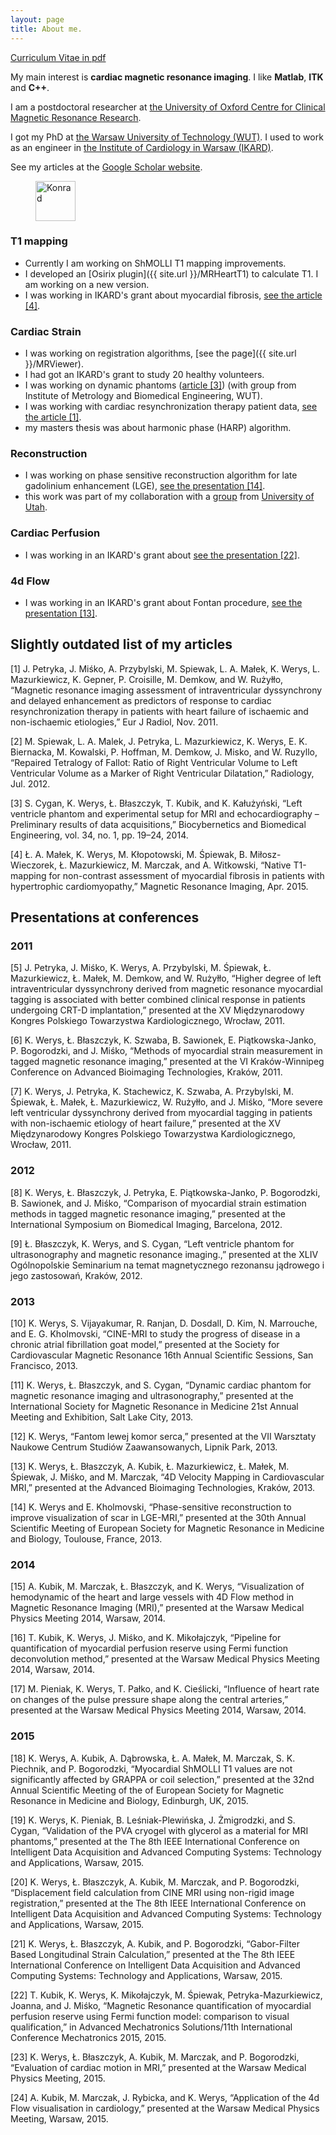 ```yaml
---
layout: page
title: About me.
---
```


<a href="{{ site.url }}/files/Werys_cv.pdf" class="btn btn-info">Curriculum Vitae in pdf</a><br/>

My main interest is **cardiac magnetic resonance imaging**. I like **Matlab**, **ITK** and **C++**.

I am a postdoctoral researcher at [the University of Oxford Centre for Clinical Magnetic Resonance Research](http://www.ocmr.ox.ac.uk/).

I got my PhD at [the Warsaw University of Technology (WUT)](http://www.pw.edu.pl/engpw). I used to work as an engineer in [the Institute of Cardiology in Warsaw (IKARD)](http://www.ikard.pl/latest-news.html).

See my articles at the [Google Scholar website](https://scholar.google.co.uk/citations?user=wAEw_twAAAAJ).

<figure>
  <a href="{{ site.url }}/images/avatar.jpg"><img src="{{ site.url }}/images/avatar.jpg" alt="Konrad" height="64" width="64"></a>
</figure>

### T1 mapping
* Currently I am working on ShMOLLI T1 mapping improvements.
* I developed an [Osirix plugin]({{ site.url }}/MRHeartT1) to calculate T1. I am working on a new version.
* I was working in IKARD's grant about myocardial fibrosis, [see the article [4]](#articles).

### Cardiac Strain
* I was working on registration algorithms, [see the page]({{ site.url }}/MRViewer).
* I had got an IKARD's grant to study 20 healthy volunteers.
* I was working on dynamic phantoms ([article [3]](#articles)) (with group from Institute of Metrology and Biomedical Engineering, WUT).
* I was working  with cardiac resynchronization therapy patient data, [see the article [1]](#articles).
* my masters thesis was about harmonic phase (HARP) algorithm.

### Reconstruction
* I was working on phase sensitive reconstruction algorithm for late gadolinium enhancement (LGE), [see the presentation [14]](#2013).
* this work was part of my collaboration with a [group](http://www.ucair.med.utah.edu/) from [University of Utah](http://www.utah.edu/).

### Cardiac Perfusion
* I was working in an IKARD's grant about [see the presentation [22]](#2015).

### 4d Flow
* I was working in an IKARD's grant about Fontan procedure, [see the presentation [13]](#2013).


## Slightly outdated list of my articles <a name="articles"></a>

   [1] J. Petryka, J. Miśko, A. Przybylski, M. Spiewak, L. A. Małek, K. Werys, L. Mazurkiewicz, K. Gepner, P. Croisille, M. Demkow, and W. Rużyłło, “Magnetic resonance imaging assessment of intraventricular dyssynchrony and delayed enhancement as predictors of response to cardiac resynchronization therapy in patients with heart failure of ischaemic and non-ischaemic etiologies,” Eur J Radiol, Nov. 2011.

   [2] M. Spiewak, L. A. Malek, J. Petryka, L. Mazurkiewicz, K. Werys, E. K. Biernacka, M. Kowalski, P. Hoffman, M. Demkow, J. Misko, and W. Ruzyllo, “Repaired Tetralogy of Fallot: Ratio of Right Ventricular Volume to Left Ventricular Volume as a Marker of Right Ventricular Dilatation,” Radiology, Jul. 2012.

   [3] S. Cygan, K. Werys, Ł. Błaszczyk, T. Kubik, and K. Kałużyński, “Left ventricle phantom and experimental setup for MRI and echocardiography – Preliminary results of data acquisitions,” Biocybernetics and Biomedical Engineering, vol. 34, no. 1, pp. 19–24, 2014.

   [4] Ł. A. Małek, K. Werys, M. Kłopotowski, M. Śpiewak, B. Miłosz-Wieczorek, Ł. Mazurkiewicz, M. Marczak, and A. Witkowski, “Native T1-mapping for non-contrast assessment of myocardial fibrosis in patients with hypertrophic cardiomyopathy,” Magnetic Resonance Imaging, Apr. 2015.

## Presentations at conferences <a name="presentations"></a>

### 2011 <a name="2011"></a>

   [5] J. Petryka, J. Miśko, K. Werys, A. Przybylski, M. Śpiewak, Ł. Mazurkiewicz, Ł. Małek, M. Demkow, and W. Rużyłło, “Higher degree of left intraventricular dyssynchrony derived from magnetic resonance myocardial tagging is associated with better combined clinical response in patients undergoing CRT-D implantation,” presented at the XV Międzynarodowy Kongres Polskiego Towarzystwa Kardiologicznego, Wrocław, 2011.

   [6] K. Werys, Ł. Błaszczyk, K. Szwaba, B. Sawionek, E. Piątkowska-Janko, P. Bogorodzki, and J. Miśko, “Methods of myocardial strain measurement in tagged magnetic resonance imaging,” presented at the VI Kraków-Winnipeg Conference on Advanced Bioimaging Technologies, Kraków, 2011.

   [7] K. Werys, J. Petryka, K. Stachewicz, K. Szwaba, A. Przybylski, M. Śpiewak, Ł. Małek, Ł. Mazurkiewicz, W. Rużyłło, and J. Miśko, “More severe left ventricular dyssynchrony derived from myocardial tagging in patients with non-ischaemic etiology of heart failure,” presented at the XV Międzynarodowy Kongres Polskiego Towarzystwa Kardiologicznego, Wrocław, 2011.

### 2012 <a name="2012"></a>

   [8] K. Werys, Ł. Błaszczyk, J. Petryka, E. Piątkowska-Janko, P. Bogorodzki, B. Sawionek, and J. Miśko, “Comparison of myocardial strain estimation methods in tagged magnetic resonance imaging,” presented at the International Symposium on Biomedical Imaging, Barcelona, 2012.

   [9] Ł. Błaszczyk, K. Werys, and S. Cygan, “Left ventricle phantom for ultrasonography and magnetic resonance imaging.,” presented at the XLIV Ogólnopolskie Seminarium na temat magnetycznego rezonansu jądrowego i jego zastosowań, Kraków, 2012.

### 2013 <a name="2013"></a>

   [10] K. Werys, S. Vijayakumar, R. Ranjan, D. Dosdall, D. Kim, N. Marrouche, and E. G. Kholmovski, “CINE-MRI to study the progress of disease in a chronic atrial fibrillation goat model,” presented at the Society for Cardiovascular Magnetic Resonance 16th Annual Scientific Sessions, San Francisco, 2013.

   [11] K. Werys, Ł. Błaszczyk, and S. Cygan, “Dynamic cardiac phantom for magnetic resonance imaging and ultrasonography,” presented at the International Society for Magnetic Resonance in Medicine 21st Annual Meeting and Exhibition, Salt Lake City, 2013.

   [12] K. Werys, “Fantom lewej komor serca,” presented at the VII Warsztaty Naukowe Centrum Studiów Zaawansowanych, Lipnik Park, 2013.

   [13] K. Werys, Ł. Błaszczyk, A. Kubik, Ł. Mazurkiewicz, Ł. Małek, M. Śpiewak, J. Miśko, and M. Marczak, “4D Velocity Mapping in Cardiovascular MRI,” presented at the Advanced Bioimaging Technologies, Kraków, 2013.

   [14] K. Werys and E. Kholmovski, “Phase-sensitive reconstruction to improve visualization of scar in LGE-MRI,” presented at the 30th Annual Scientific Meeting of European Society for Magnetic Resonance in Medicine and Biology, Toulouse, France, 2013.

### 2014 <a name="2014"></a>

   [15] A. Kubik, M. Marczak, Ł. Błaszczyk, and K. Werys, “Visualization of hemodynamic of the heart and large vessels with 4D Flow method in Magnetic Resonance Imaging (MRI),” presented at the Warsaw Medical Physics Meeting 2014, Warsaw, 2014.

   [16] T. Kubik, K. Werys, J. Miśko, and K. Mikołajczyk, “Pipeline for quantification of myocardial perfusion reserve using Fermi function deconvolution method,” presented at the Warsaw Medical Physics Meeting 2014, Warsaw, 2014.

   [17] M. Pieniak, K. Werys, T. Pałko, and K. Cieślicki, “Influence of heart rate on changes of the pulse pressure shape along the central arteries,” presented at the Warsaw Medical Physics Meeting 2014, Warsaw, 2014.

### 2015 <a name="2015"></a>

   [18] K. Werys, A. Kubik, A. Dąbrowska, Ł. A. Małek, M. Marczak, S. K. Piechnik, and P. Bogorodzki, “Myocardial ShMOLLI T1 values are not significantly affected by GRAPPA or coil selection,” presented at the 32nd Annual Scientific Meeting of the of European Society for Magnetic Resonance in Medicine and Biology, Edinburgh, UK, 2015.

   [19] K. Werys, K. Pieniak, B. Leśniak-Plewińska, J. Żmigrodzki, and S. Cygan, “Validation of the PVA cryogel with glycerol as a material for MRI phantoms,” presented at the The 8th IEEE International Conference on Intelligent Data Acquisition and Advanced Computing Systems: Technology and Applications, Warsaw, 2015.

   [20] K. Werys, Ł. Błaszczyk, A. Kubik, M. Marczak, and P. Bogorodzki, “Displacement field calculation from CINE MRI using non-rigid image registration,” presented at the The 8th IEEE International Conference on Intelligent Data Acquisition and Advanced Computing Systems: Technology and Applications, Warsaw, 2015.

   [21] K. Werys, Ł. Błaszczyk, A. Kubik, and P. Bogorodzki, “Gabor-Filter Based Longitudinal Strain Calculation,” presented at the The 8th IEEE International Conference on Intelligent Data Acquisition and Advanced Computing Systems: Technology and Applications, Warsaw, 2015.

   [22] T. Kubik, K. Werys, K. Mikołajczyk, M. Śpiewak, Petryka-Mazurkiewicz, Joanna, and J. Miśko, “Magnetic Resonance quantification of myocardial perfusion reserve using Fermi function model: comparison to visual qualification,” in Advanced Mechatronics Solutions/11th International Conference Mechatronics 2015, 2015.

   [23] K. Werys, Ł. Błaszczyk, A. Kubik, M. Marczak, and P. Bogorodzki, “Evaluation of cardiac motion in MRI,” presented at the Warsaw Medical Physics Meeting, 2015.

   [24] A. Kubik, M. Marczak, J. Rybicka, and K. Werys, “Application of the 4d Flow visualisation in cardiology,” presented at the Warsaw Medical Physics Meeting, Warsaw, 2015.
